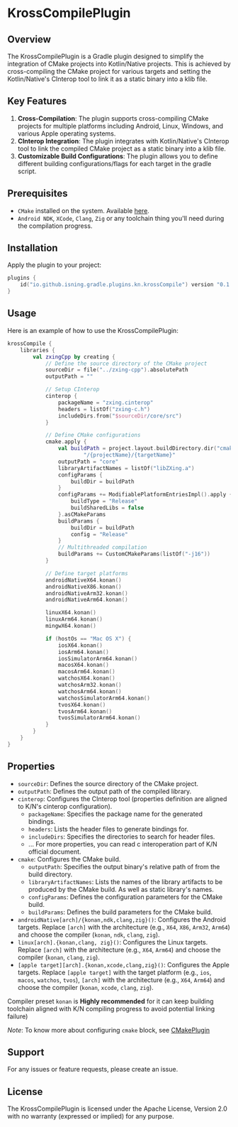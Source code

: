 # KrossCompilePlugin

## Overview

The KrossCompilePlugin is a Gradle plugin designed to simplify the integration of CMake projects into Kotlin/Native
projects. This is achieved by cross-compiling the CMake project for various targets and setting the Kotlin/Native's
CInterop tool to link it as a static binary into a klib file.

## Key Features

1. **Cross-Compilation**: The plugin supports cross-compiling CMake projects for multiple platforms including Android,
Linux, Windows, and various Apple operating systems.
2. **CInterop Integration**: The plugin integrates with Kotlin/Native's CInterop tool to link the compiled CMake project
as a static binary into a klib file.
3. **Customizable Build Configurations**: The plugin allows you to define different building configurations/flags for
each target in the gradle script.

## Prerequisites

* `CMake` installed on the system. Available [here](https://www.cmake.org "CMake Homepage").
* `Android NDK`, `XCode`, `Clang`, `Zig` or any toolchain thing you'll need during the compilation progress.

## Installation

Apply the plugin to your project:

```kotlin
plugins {
    id("io.github.isning.gradle.plugins.kn.krossCompile") version "0.1.7"
}
```

## Usage

Here is an example of how to use the KrossCompilePlugin:

```kotlin
krossCompile {
    libraries {
        val zxingCpp by creating {
            // Define the source directory of the CMake project
            sourceDir = file("../zxing-cpp").absolutePath
            outputPath = ""

            // Setup CInterop
            cinterop {
                packageName = "zxing.cinterop"
                headers = listOf("zxing-c.h")
                includeDirs.from("$sourceDir/core/src")
            }

            // Define CMake configurations
            cmake.apply {
                val buildPath = project.layout.buildDirectory.dir("cmake").get().asFile.absolutePath +
                        "/{projectName}/{targetName}"
                outputPath = "core"
                libraryArtifactNames = listOf("libZXing.a")
                configParams {
                    buildDir = buildPath
                }
                configParams += ModifiablePlatformEntriesImpl().apply {
                    buildType = "Release"
                    buildSharedLibs = false
                }.asCMakeParams
                buildParams {
                    buildDir = buildPath
                    config = "Release"
                }
                // Multithreaded compilation
                buildParams += CustomCMakeParams(listOf("-j16"))
            }

            // Define target platforms
            androidNativeX64.konan()
            androidNativeX86.konan()
            androidNativeArm32.konan()
            androidNativeArm64.konan()

            linuxX64.konan()
            linuxArm64.konan()
            mingwX64.konan()

            if (hostOs == "Mac OS X") {
                iosX64.konan()
                iosArm64.konan()
                iosSimulatorArm64.konan()
                macosX64.konan()
                macosArm64.konan()
                watchosX64.konan()
                watchosArm32.konan()
                watchosArm64.konan()
                watchosSimulatorArm64.konan()
                tvosX64.konan()
                tvosArm64.konan()
                tvosSimulatorArm64.konan()
            }
        }
    }
}
```

## Properties

- `sourceDir`: Defines the source directory of the CMake project.
- `outputPath`: Defines the output path of the compiled library.
- `cinterop`: Configures the CInterop tool (properties definition are aligned to K/N's cinterop configuration).
    - `packageName`: Specifies the package name for the generated bindings.
    - `headers`: Lists the header files to generate bindings for.
    - `includeDirs`: Specifies the directories to search for header files.
    - ... For more properties, you can read c interoperation part of K/N official document.
- `cmake`: Configures the CMake build.
    - `outputPath`: Specifies the output binary's relative path of from the build directory.
    - `libraryArtifactNames`: Lists the names of the library artifacts to be produced by the CMake build.
As well as static library's names.
    - `configParams`: Defines the configuration parameters for the CMake build.
    - `buildParams`: Defines the build parameters for the CMake build.
- `androidNative[arch]/{konan,ndk,clang,zig}()`: Configures the Android targets. Replace `[arch]` with the architecture
(e.g., `X64`, `X86`, `Arm32`, `Arm64`) and choose the compiler (`konan`, `ndk`, `clang`, `zig`).
- `linux[arch].{konan,clang, zig}()`: Configures the Linux targets. Replace `[arch]` with the architecture
(e.g., `X64`, `Arm64`) and choose the compiler (`konan`, `clang`, `zig`).
- `[apple target][arch].{konan,xcode,clang,zig}()`: Configures the Apple targets. Replace `[apple target]` with the target
platform (e.g., `ios`, `macos`, `watchos`, `tvos`), `[arch]` with the architecture (e.g., `X64`, `Arm64`) and choose the
compiler (`konan`, `xcode`, `clang`, `zig`).

Compiler preset `konan` is **Highly recommended** for it can keep building toolchain aligned with K/N compiling progress
to avoid potential linking failure)

*Note*: To know more about configuring `cmake` block, see [CMakePlugin](https://github.com/ISNing/CMakePlugin)

## Support

For any issues or feature requests, please create an issue.

## License

The KrossCompilePlugin is licensed under the Apache License, Version 2.0 with no warranty (expressed or implied) for any
purpose.